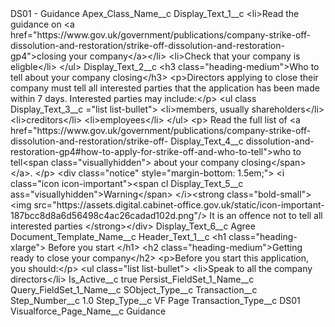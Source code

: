 <?xml version="1.0" encoding="UTF-8"?>
<CustomMetadata xmlns="http://soap.sforce.com/2006/04/metadata" xmlns:xsi="http://www.w3.org/2001/XMLSchema-instance" xmlns:xsd="http://www.w3.org/2001/XMLSchema">
    <label>DS01 - Guidance</label>
    <values>
        <field>Apex_Class_Name__c</field>
        <value xsi:nil="true"/>
    </values>
    <values>
        <field>Display_Text_1__c</field>
        <value xsi:type="xsd:string">&lt;li&gt;Read the guidance on &lt;a href=&quot;https://www.gov.uk/government/publications/company-strike-off-dissolution-and-restoration/strike-off-dissolution-and-restoration-gp4&quot;&gt;closing your company&lt;/a&gt;&lt;/li&gt;
&lt;li&gt;Check that your company is eligble&lt;/li&gt;
&lt;/ul&gt;</value>
    </values>
    <values>
        <field>Display_Text_2__c</field>
        <value xsi:type="xsd:string">&lt;h3 class=&quot;heading-medium&quot;&gt;Who to tell about your company closing&lt;/h3&gt;
&lt;p&gt;Directors applying to close their company must tell all interested parties that the application has been made within 7 days. Interested parties may include:&lt;/p&gt;
&lt;ul class</value>
    </values>
    <values>
        <field>Display_Text_3__c</field>
        <value xsi:type="xsd:string">=&quot;list list-bullet&quot;&gt;
&lt;li&gt;members, usually shareholders&lt;/li&gt;
&lt;li&gt;creditors&lt;/li&gt;
&lt;li&gt;employees&lt;/li&gt;
&lt;/ul&gt;
&lt;p&gt;
Read the full list of &lt;a href=&quot;https://www.gov.uk/government/publications/company-strike-off-dissolution-and-restoration/strike-off-</value>
    </values>
    <values>
        <field>Display_Text_4__c</field>
        <value xsi:type="xsd:string">dissolution-and-restoration-gp4#how-to-apply-for-strike-off-and-who-to-tell&quot;&gt;who to tell&lt;span class=&quot;visuallyhidden&quot;&gt; about your company closing&lt;/span&gt;&lt;/a&gt;.
&lt;/p&gt;
&lt;div class=&quot;notice&quot; style=&quot;margin-bottom: 1.5em;&quot;&gt;
&lt;i class=&quot;icon icon-important&quot;&gt;&lt;span cl</value>
    </values>
    <values>
        <field>Display_Text_5__c</field>
        <value xsi:type="xsd:string">ass=&quot;visuallyhidden&quot;&gt;Warning&lt;/span&gt;
&lt;/i&gt;&lt;strong class=&quot;bold-small&quot;&gt;&lt;img src=&quot;https://assets.digital.cabinet-office.gov.uk/static/icon-important-187bcc8d8a6d56498c4ac26cadad102d.png&quot;/&gt;
It is an offence not to tell all interested parties
&lt;/strong&gt;&lt;/div&gt;</value>
    </values>
    <values>
        <field>Display_Text_6__c</field>
        <value xsi:type="xsd:string">Agree</value>
    </values>
    <values>
        <field>Document_Template_Name__c</field>
        <value xsi:nil="true"/>
    </values>
    <values>
        <field>Header_Text_1__c</field>
        <value xsi:type="xsd:string">&lt;h1 class=&quot;heading-xlarge&quot;&gt;
Before you start
&lt;/h1&gt;
&lt;h2 class=&quot;heading-medium&quot;&gt;Getting ready to close your company&lt;/h2&gt;
&lt;p&gt;Before you start this application, you should:&lt;/p&gt;
&lt;ul class=&quot;list list-bullet&quot;&gt;
&lt;li&gt;Speak to all the company directors&lt;/li&gt;</value>
    </values>
    <values>
        <field>Is_Active__c</field>
        <value xsi:type="xsd:boolean">true</value>
    </values>
    <values>
        <field>Persist_FieldSet_1_Name__c</field>
        <value xsi:nil="true"/>
    </values>
    <values>
        <field>Query_FieldSet_1_Name__c</field>
        <value xsi:nil="true"/>
    </values>
    <values>
        <field>SObject_Type__c</field>
        <value xsi:type="xsd:string">Transaction__c</value>
    </values>
    <values>
        <field>Step_Number__c</field>
        <value xsi:type="xsd:double">1.0</value>
    </values>
    <values>
        <field>Step_Type__c</field>
        <value xsi:type="xsd:string">VF Page</value>
    </values>
    <values>
        <field>Transaction_Type__c</field>
        <value xsi:type="xsd:string">DS01</value>
    </values>
    <values>
        <field>Visualforce_Page_Name__c</field>
        <value xsi:type="xsd:string">Guidance</value>
    </values>
</CustomMetadata>
